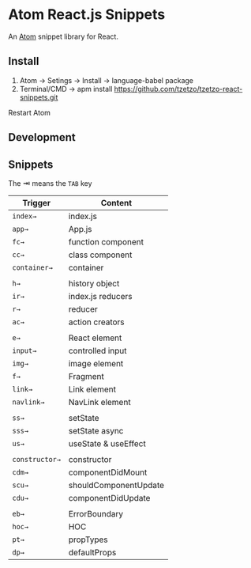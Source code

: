 # Atom React.js Snippets

An [Atom](https://atom.io/) snippet library for React.

## Install

1. Atom -> Setings -> Install -> language-babel package
2. Terminal/CMD -> apm install https://github.com/tzetzo/tzetzo-react-snippets.git

Restart Atom

## Development

<!-- ```sh
$ cd ~/.atom/packages
$ git clone https://github.com/tzetzo/tzetzo-react-snippets.git
$ cd tzetzo-react-snippets
$ apm install
$ apm link
``` -->

## Snippets

The **⇥** means the `TAB` key

| Trigger        | Content               |
| -------------- | --------------------- |
| `index→`       | index.js              |
| `app→`         | App.js                |
| `fc→`          | function component    |
| `cc→`          | class component       |
| `container→`   | container             |
|                |                       |
| `h→`           | history object        |
| `ir→`          | index.js reducers     |
| `r→`           | reducer               |
| `ac→`          | action creators       |
|                |                       |
| `e→`           | React element         |
| `input→`       | controlled input      |
| `img→`         | image element         |
| `f→`           | Fragment              |
| `link→`        | Link element          |
| `navlink→`     | NavLink element       |
|                |                       |
| `ss→`          | setState              |
| `sss→`         | setState async        |
| `us→`          | useState & useEffect  |
|                |                       |
| `constructor→` | constructor           |
| `cdm→`         | componentDidMount     |
| `scu→`         | shouldComponentUpdate |
| `cdu→`         | componentDidUpdate    |
|                |                       |
| `eb→`          | ErrorBoundary         |
| `hoc→`         | HOC                   |
| `pt→`          | propTypes             |
| `dp→`          | defaultProps          |
